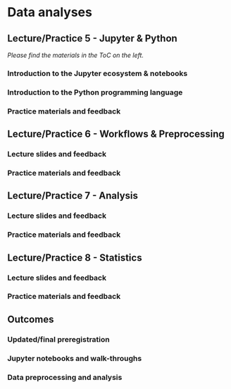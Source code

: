 # Data analyses

## Lecture/Practice 5 - Jupyter & Python

_Please find the materials in the ToC on the left._

### Introduction to the Jupyter ecosystem & notebooks

### Introduction to the Python programming language

### Practice materials and feedback

## Lecture/Practice 6 - Workflows & Preprocessing

### Lecture slides and feedback

### Practice materials and feedback

## Lecture/Practice 7 - Analysis

### Lecture slides and feedback

### Practice materials and feedback

## Lecture/Practice 8 - Statistics

### Lecture slides and feedback

### Practice materials and feedback

## Outcomes

### Updated/final preregistration

### Jupyter notebooks and walk-throughs

### Data preprocessing and analysis
